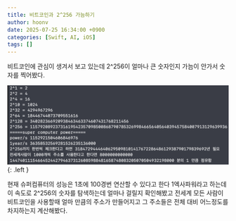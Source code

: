 ```yaml
---
title: 비트코인과 2^256 가늠하기
author: hoonv
date: 2025-07-25 16:34:00 +0900
categories: [Swift, AI, iOS]
tags: []
---
```


비트코인에 관심이 생겨서 보고 있는데 2^256이 얼마나 큰 숫자인지 가늠이 안가서 숫자를 찍어봤다.

![Desktop View](/assets/img/post/2_256_1.png){: .left }

현재 슈퍼컴퓨터의 성능은 1초에 100경번 연산할 수 있다고 한다 1엑사파워라고 하는데
이 속도로 2^256의 숫자를 탐색하는데 얼마나 걸릴지 확인해봤고
전세계 모든 사람이 비트코인을 사용할때 얼마 만큼의 주소가 만들어지고 그 주소들은 전체 대비 어느정도를 차지하는지 계산해봤다.
